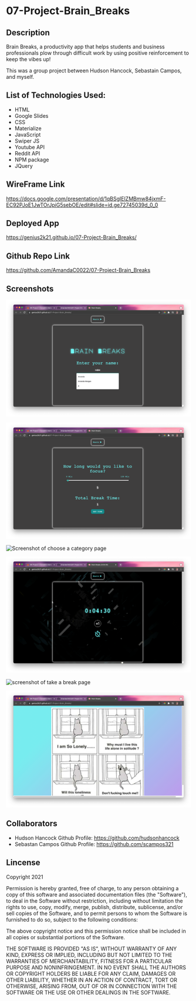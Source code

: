 # 07-Project-Brain_Breaks

## Description 
Brain Breaks, a productivity app that helps students and business professionals plow through difficult work by using positive reinforcement to keep the vibes up!

This was a group project between Hudson Hancock, Sebastain Campos, and myself. 

## List of Technologies Used: 
- HTML
- Google Slides 
- CSS
- Materialize 
- JavaScript 
- Swiper JS
- Youtube API
- Reddit API
- NPM package 
- JQuery 

## WireFrame Link  
https://docs.google.com/presentation/d/1qBSgIElZMBmw84jxmF-EC92PJoE1JwTOrJpiG5sebOE/edit#slide=id.ge72745039d_0_0

## Deployed App 
https://genius2k21.github.io/07-Project-Brain_Breaks/

## Github Repo Link 
https://github.com/AmandaC0022/07-Project-Brain_Breaks

## Screenshots 
![Screenshot of opening page](BB-opening-page.png)

![Screenshot of set timer page](BB-set-timer.png)

![Screenshot of choose a category page](BB-category.png)

![Screenshot of timer page](BB-timer-page.png)

![screenshot of take a break page](BB-take-break.png)

![Screenshot of break page](BB-meme.png)

## Collaborators 
- Hudson Hancock Github Profile: https://github.com/hudsonhancock 
- Sebastan Campos Github Profile: https://github.com/scampos321 

## Lincense 
Copyright 2021

Permission is hereby granted, free of charge, to any person obtaining a copy of this software and associated documentation files (the "Software"), to deal in the Software without restriction, including without limitation the rights to use, copy, modify, merge, publish, distribute, sublicense, and/or sell copies of the Software, and to permit persons to whom the Software is furnished to do so, subject to the following conditions:

The above copyright notice and this permission notice shall be included in all copies or substantial portions of the Software.

THE SOFTWARE IS PROVIDED "AS IS", WITHOUT WARRANTY OF ANY KIND, EXPRESS OR IMPLIED, INCLUDING BUT NOT LIMITED TO THE WARRANTIES OF MERCHANTABILITY, FITNESS FOR A PARTICULAR PURPOSE AND NONINFRINGEMENT. IN NO EVENT SHALL THE AUTHORS OR COPYRIGHT HOLDERS BE LIABLE FOR ANY CLAIM, DAMAGES OR OTHER LIABILITY, WHETHER IN AN ACTION OF CONTRACT, TORT OR OTHERWISE, ARISING FROM, OUT OF OR IN CONNECTION WITH THE SOFTWARE OR THE USE OR OTHER DEALINGS IN THE SOFTWARE.
